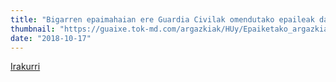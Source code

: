 ```yaml
---
title: "Bigarren epaimahaian ere Guardia Civilak omendutako epaileak daude "
thumbnail: "https://guaixe.tok-md.com/argazkiak/HUy/Epaiketako_argazkiak/cache/278_20180417_Altsasukoak_aske_epaiketa_Amaia_Izko_adi_jDIU8kY_content.jpg"
date: "2018-10-17"
---
```

[Irakurri](https://guaixe.eus/altsasu/1539770236910-bigarren-epaimahaian-ere-guardia-civilak-omendutako-epaileak-daude)
